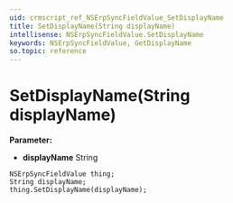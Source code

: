 ```yaml
---
uid: crmscript_ref_NSErpSyncFieldValue_SetDisplayName
title: SetDisplayName(String displayName)
intellisense: NSErpSyncFieldValue.SetDisplayName
keywords: NSErpSyncFieldValue, GetDisplayName
so.topic: reference
---
```


# SetDisplayName(String displayName)

**Parameter:** 
* **displayName** String

```crmscript
NSErpSyncFieldValue thing;
String displayName;
thing.SetDisplayName(displayName);
```

